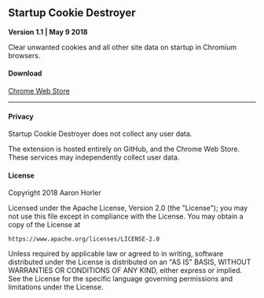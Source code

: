## Startup Cookie Destroyer
**Version 1.1 | May 9 2018**

Clear unwanted cookies and all other site data on startup in Chromium browsers.

#### Download

[Chrome Web Store](https://chrome.google.com/webstore/detail/startup-cookie-destroyer/gnofoiakeednmambnlgcooiflejppmoj)

---

#### Privacy

Startup Cookie Destroyer does not collect any user data. 

The extension is hosted entirely on GitHub, and the Chrome Web Store. These services may independently collect user data.

#### License

Copyright 2018 Aaron Horler

Licensed under the Apache License, Version 2.0 (the "License");
you may not use this file except in compliance with the License.
You may obtain a copy of the License at

    https://www.apache.org/licenses/LICENSE-2.0

Unless required by applicable law or agreed to in writing, software
distributed under the License is distributed on an "AS IS" BASIS,
WITHOUT WARRANTIES OR CONDITIONS OF ANY KIND, either express or implied.
See the License for the specific language governing permissions and
limitations under the License.

